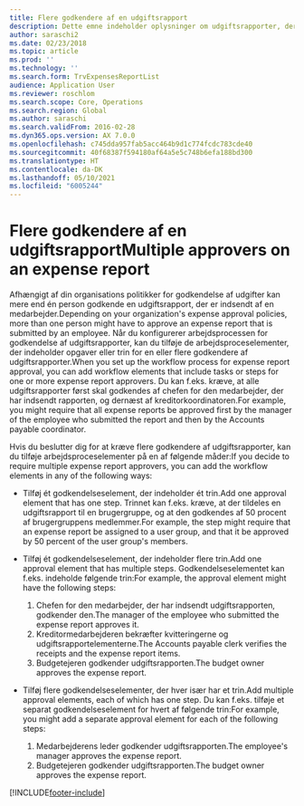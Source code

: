 ```yaml
---
title: Flere godkendere af en udgiftsrapport
description: Dette emne indeholder oplysninger om udgiftsrapporter, der kræver godkendelse af flere personer.
author: saraschi2
ms.date: 02/23/2018
ms.topic: article
ms.prod: ''
ms.technology: ''
ms.search.form: TrvExpensesReportList
audience: Application User
ms.reviewer: roschlom
ms.search.scope: Core, Operations
ms.search.region: Global
ms.author: saraschi
ms.search.validFrom: 2016-02-28
ms.dyn365.ops.version: AX 7.0.0
ms.openlocfilehash: c745dda957fab5acc464b9d1c774fcdc783cde40
ms.sourcegitcommit: 40f68387f594180af64a5e5c748b6efa188bd300
ms.translationtype: HT
ms.contentlocale: da-DK
ms.lasthandoff: 05/10/2021
ms.locfileid: "6005244"
---
```

# <a name="multiple-approvers-on-an-expense-report"></a><span data-ttu-id="a647d-103">Flere godkendere af en udgiftsrapport</span><span class="sxs-lookup"><span data-stu-id="a647d-103">Multiple approvers on an expense report</span></span>

<span data-ttu-id="a647d-104">Afhængigt af din organisations politikker for godkendelse af udgifter kan mere end én person godkende en udgiftsrapport, der er indsendt af en medarbejder.</span><span class="sxs-lookup"><span data-stu-id="a647d-104">Depending on your organization's expense approval policies, more than one person might have to approve an expense report that is submitted by an employee.</span></span> <span data-ttu-id="a647d-105">Når du konfigurerer arbejdsprocessen for godkendelse af udgiftsrapporter, kan du tilføje de arbejdsproceselementer, der indeholder opgaver eller trin for en eller flere godkendere af udgiftsrapporter.</span><span class="sxs-lookup"><span data-stu-id="a647d-105">When you set up the workflow process for expense report approval, you can add workflow elements that include tasks or steps for one or more expense report approvers.</span></span> <span data-ttu-id="a647d-106">Du kan f.eks. kræve, at alle udgiftsrapporter først skal godkendes af chefen for den medarbejder, der har indsendt rapporten, og dernæst af kreditorkoordinatoren.</span><span class="sxs-lookup"><span data-stu-id="a647d-106">For example, you might require that all expense reports be approved first by the manager of the employee who submitted the report and then by the Accounts payable coordinator.</span></span>

<span data-ttu-id="a647d-107">Hvis du beslutter dig for at kræve flere godkendere af udgiftsrapporter, kan du tilføje arbejdsproceselementer på en af følgende måder:</span><span class="sxs-lookup"><span data-stu-id="a647d-107">If you decide to require multiple expense report approvers, you can add the workflow elements in any of the following ways:</span></span>

- <span data-ttu-id="a647d-108">Tilføj ét godkendelseselement, der indeholder ét trin.</span><span class="sxs-lookup"><span data-stu-id="a647d-108">Add one approval element that has one step.</span></span> <span data-ttu-id="a647d-109">Trinnet kan f.eks. kræve, at der tildeles en udgiftsrapport til en brugergruppe, og at den godkendes af 50 procent af brugergruppens medlemmer.</span><span class="sxs-lookup"><span data-stu-id="a647d-109">For example, the step might require that an expense report be assigned to a user group, and that it be approved by 50 percent of the user group's members.</span></span>
- <span data-ttu-id="a647d-110">Tilføj ét godkendelseselement, der indeholder flere trin.</span><span class="sxs-lookup"><span data-stu-id="a647d-110">Add one approval element that has multiple steps.</span></span> <span data-ttu-id="a647d-111">Godkendelseselementet kan f.eks. indeholde følgende trin:</span><span class="sxs-lookup"><span data-stu-id="a647d-111">For example, the approval element might have the following steps:</span></span>

    1. <span data-ttu-id="a647d-112">Chefen for den medarbejder, der har indsendt udgiftsrapporten, godkender den.</span><span class="sxs-lookup"><span data-stu-id="a647d-112">The manager of the employee who submitted the expense report approves it.</span></span>
    2. <span data-ttu-id="a647d-113">Kreditormedarbejderen bekræfter kvitteringerne og udgiftsrapportelementerne.</span><span class="sxs-lookup"><span data-stu-id="a647d-113">The Accounts payable clerk verifies the receipts and the expense report items.</span></span>
    3. <span data-ttu-id="a647d-114">Budgetejeren godkender udgiftsrapporten.</span><span class="sxs-lookup"><span data-stu-id="a647d-114">The budget owner approves the expense report.</span></span>

- <span data-ttu-id="a647d-115">Tilføj flere godkendelseselementer, der hver især har et trin.</span><span class="sxs-lookup"><span data-stu-id="a647d-115">Add multiple approval elements, each of which has one step.</span></span> <span data-ttu-id="a647d-116">Du kan f.eks. tilføje et separat godkendelseselement for hvert af følgende trin:</span><span class="sxs-lookup"><span data-stu-id="a647d-116">For example, you might add a separate approval element for each of the following steps:</span></span>

    1. <span data-ttu-id="a647d-117">Medarbejderens leder godkender udgiftsrapporten.</span><span class="sxs-lookup"><span data-stu-id="a647d-117">The employee's manager approves the expense report.</span></span>
    2. <span data-ttu-id="a647d-118">Budgetejeren godkender udgiftsrapporten.</span><span class="sxs-lookup"><span data-stu-id="a647d-118">The budget owner approves the expense report.</span></span>


[!INCLUDE[footer-include](../includes/footer-banner.md)]
